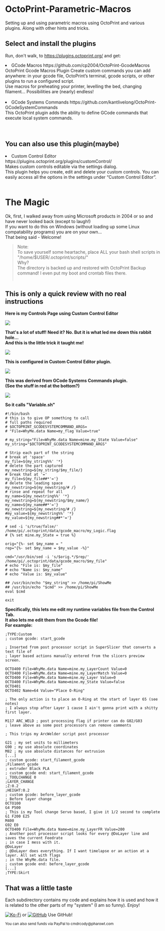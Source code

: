 # OctoPrint-Parametric-Macros #
Setting up and using parametric macros using OctoPrint and various plugins.
  Along with other hints and tricks.

## Select and install the plugins ##
Run, don't walk, to https://plugins.octoprint.org/
and get:<br>
<li>
  GCode Macros https://github.com/cp2004/OctoPrint-GcodeMacros<br>
  OctoPrint Gcode Macros Plugin
    Create custom commands you can add anywhere: in your gcode file, OctoPrint’s terminal, gcode scripts, or other plugins to run a configured script.<br>
    Use macros for preheating your printer, levelling the bed, changing filament… Possibilities are (nearly) endless!<br><br>
</li>
<li>
  GCode Systems Commands https://github.com/kantlivelong/OctoPrint-GCodeSystemCommands<br>
    This OctoPrint plugin adds the ability to define GCode commands that execute local system commands.<br><br>
    </li><br>

## You can also use this plugin(maybe) ##
<li>
  Custom Control Editor https://plugins.octoprint.org/plugins/customControl/<br>
    Makes custom controls editable via the settings dialog.<br>
    This plugin helps you create, edit and delete your custom controls. You can easily access all the options in the settings under “Custom Control Editor”.<br>
</li><br>

# The Magic #
Ok, first, I walked away from using Microsoft products in 2004 or so and have never looked back (except to laugh!)<br>
If you want to do this on Windows (without loading up some Linux compatability programs) you are on your own...<br>
That being said - Welcome!<br>

> Note: <br> 
To save yourself some heartache, place ALL your bash shell scripts in "/home/$USER/.octoprint/scripts/"<br>
Why?<br>
The directory is backed up and restored with OctoPrint Backup command! I even put my boot and crontab files there.<br><br>

## This is only a quick review with no real instructions

<b>Here is my Controls Page using Custom Control Editor</b>

![](./images/Controls.png)

<b>That's a lot of stuff! Need it? No. But it is what led me down this rabbit hole...<br>And this is the little trick it taught me!</b>

![](./images/ThatLittleBit.png)

<b>This is configured in Custom Control Editor plugin.</b>

![](./images/WhyMe.png)

<b>This was derived from GCode Systems Commands plugin.<br>(See the stuff in red at the bottom?)</b>

![](./images/GCodeSystem.png)

<b>So it calls "Variable.sh"</b>
```
#!/bin/bash
# this is to give OP something to call
# full paths required
# $OCTOPRINT_GCODESYSTEMCOMMAND_ARGS=
# "File=WhyMe.data Name=my_flag Value=true"

# my_string="File=WhyMe.data Name=mine.my_State Value=false"
my_string="$OCTOPRINT_GCODESYSTEMCOMMAND_ARGS"

# Strip each part of the string
# break at 'space'
my_file=${my_string%%' '*}
# delete the part captured
my_newstring=${my_string/$my_file/}
# break that at '='
my_file=${my_file##*'='}
# delete the leading space
my_newstring=${my_newstring/# /}
# rinse and repeat for all
my_name=${my_newstring%%' '*}
my_newstring=${my_newstring/$my_name/}
my_name=${my_name##*'='}
my_newstring=${my_newstring/# /}
#my_value=${my_newstring%%' '*}
my_value=${my_newstring##*'='}

# sed -i 's/true/false/' /home/pi/.octoprint/data/gcode_macro/my_Logic.flag
# {% set mine.my_State = true %}

orig="{%- set $my_name = "
rep="{%- set $my_name = $my_value -%}"

cmd="/usr/bin/sed -i 's/$orig.*/$rep/' /home/pi/.octoprint/data/gcode_macro/$my_file"
# echo "File is: $my_file"
# echo "Name is: $my_name"
# echo "Value is: $my_value"

## /usr/bin/echo "$my_string" >> /home/pi/ShowMe
## /usr/bin/echo "$cmd" >> /home/pi/ShowMe
eval $cmd

exit
```
<b>Specifically, this lets me edit my runtime variables file from the Control Tab.<br>It also lets me edit them from the Gcode file!<br>For example:</b>
```
;TYPE:Custom
; custom gcode: start_gcode

; Inserted from post processor script in SuperSlicer that converts a text file of
; layer based actions manually entered from the slicers preview screen.

OCTO400 File=WhyMe.data Name=mine.my_LayerCount Value=0
OCTO400 File=WhyMe.data Name=mine.my_LayerMatch Value=0
OCTO400 File=WhyMe.data Name=mine.my_Layer Value=0
OCTO400 File=WhyMe.data Name=mine.my_State Value=false
OCTO401
OCTO402 Name=64 Value="Place O-Ring"

; The only action is to place an O-Ring at the start of layer 65 (see notes)
; I always stop after Layer 1 cause I ain't gonna print with a shitty first layer.

M117 ARC_WELD ; post processing flag if printer can do G02/G03
; leave above as some post processors can remove comments

; This trips my ArcWelder script post processor

G21 ; my set units to millimeters
G90 ; my use absolute coordinates
M82 ; my use absolute distances for extrusion
[...]
; custom gcode: start_filament_gcode
;Filament gcode
; extruder Black PLA
; custom gcode end: start_filament_gcode
;_TOOLCHANGE 0
;LAYER_CHANGE
;Z:0.2
;HEIGHT:0.2
; custom gcode: before_layer_gcode
; Before layer change
OCTO100
G4 P500
; This is my Tool change Servo based, I give it 1/2 second to complete
G1 F200 E25
M400
G92 E0
OCTO400 File=WhyMe.data Name=mine.my_LayerFR Value=200
; Another post processor script looks for every @DoLayer line and saves the current Feedrate
; in case I mess with it.
@DoLayer
; @DoLayer does everything. If I want timelapse or an action at a layer. All set with flags
; in the WhyMe.data file.
; custom gcode end: before_layer_gcode
[...]
;TYPE:Skirt
```

## That was a little taste ##

Each subdirectory contains my code and explains how it is used and how it is related to the other parts of my "system" (I am so funny).
Enjoy!

[![Ko-Fi](./images/Ko-fi_Donate.png)](https://ko-fi.com/cmdrcody) or [![GitHub](./images/github-mark-small.png)](https://github.com/CmdrCody51/OctoPrint-Parametric-Macros) Use GitHub!

<small>You can also send funds via PayPal to cmdrcody&#64;pharowt&#46;com</small>

